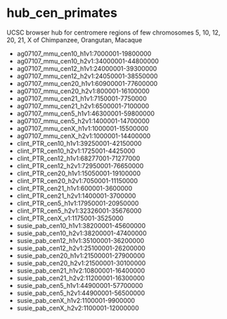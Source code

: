 # hub_cen_primates

UCSC browser hub for centromere regions of few chromosomes 5, 10, 12, 20, 21, X of Chimpanzee, Orangutan, Macaque

-  ag07107_mmu_cen10_h1v1:7000001-19800000
-  ag07107_mmu_cen10_h2v1:34000001-44800000
-  ag07107_mmu_cen12_h1v1:24000001-39300000
-  ag07107_mmu_cen12_h2v1:24050001-38550000
-  ag07107_mmu_cen20_h1v1:60900001-77600000
-  ag07107_mmu_cen20_h2v1:800001-16100000
-  ag07107_mmu_cen21_h1v1:7150001-7750000
-  ag07107_mmu_cen21_h2v1:6500001-7100000
-  ag07107_mmu_cen5_h1v1:46300001-59800000
-  ag07107_mmu_cen5_h2v1:1400001-14700000
-  ag07107_mmu_cenX_h1v1:1000001-15500000
-  ag07107_mmu_cenX_h2v1:1000001-14400000
-  clint_PTR_cen10_h1v1:39250001-42150000
-  clint_PTR_cen10_h2v1:1725001-4425000
-  clint_PTR_cen12_h1v1:68277001-71277000
-  clint_PTR_cen12_h2v1:72950001-76650000
-  clint_PTR_cen20_h1v1:15050001-19100000
-  clint_PTR_cen20_h2v1:7050001-11150000
-  clint_PTR_cen21_h1v1:600001-3600000
-  clint_PTR_cen21_h2v1:1400001-3700000
-  clint_PTR_cen5_h1v1:17950001-20950000
-  clint_PTR_cen5_h2v1:32326001-35676000
-  clint_PTR_cenX_v1:1175001-3525000
-  susie_pab_cen10_h1v1:38200001-45600000
-  susie_pab_cen10_h2v1:38200001-47400000
-  susie_pab_cen12_h1v1:35100001-36200000
-  susie_pab_cen12_h2v1:25100001-26200000
-  susie_pab_cen20_h1v1:21500001-27900000
-  susie_pab_cen20_h2v1:21500001-30100000
-  susie_pab_cen21_h1v2:10800001-16400000
-  susie_pab_cen21_h2v2:11200001-16300000
-  susie_pab_cen5_h1v1:44900001-57700000
-  susie_pab_cen5_h2v1:44900001-56500000
-  susie_pab_cenX_h1v2:1100001-9900000
-  susie_pab_cenX_h2v2:1100001-12000000

